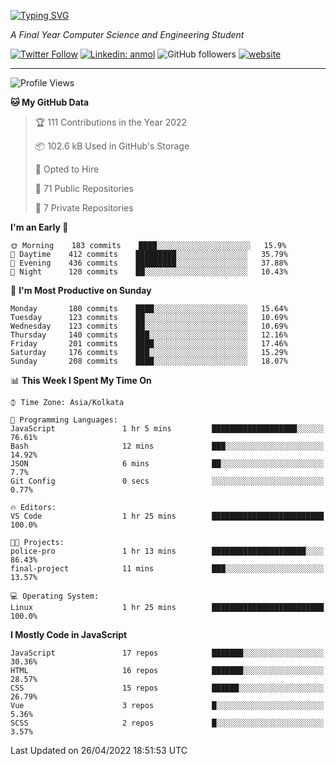 [![Typing SVG](https://readme-typing-svg.herokuapp.com?lines=HI%2C+I'm+Tonal;I'm+a+MEVN+Stack+Developer)](https://git.io/typing-svg)

<p><em>A Final Year Computer Science and Engineering Student</em></p>

[![Twitter Follow](https://img.shields.io/twitter/follow/tonalmathew?style=flat)](https://twitter.com/intent/follow?screen_name=tonalmathew)
[![Linkedin: anmol](https://img.shields.io/badge/tonal-mathew?style=flat-square&logo=Linkedin&logoColor=white&link=https://www.linkedin.com/in/tonal-mathew/)](https://www.linkedin.com/in/tonal-mathew/)
![GitHub followers](https://img.shields.io/github/followers/tonalmathew?label=Follow&style=social)
[![website](https://img.shields.io/badge/Website-46a2f1.svg?&style=flat-square&logo=Google-Chrome&logoColor=white&link=http://tonalmathew.github.io/)](http://tonalmathew.github.io/)

---
<!--START_SECTION:waka-->
![Profile Views](http://img.shields.io/badge/Profile%20Views-1-blue)

**🐱 My GitHub Data** 

> 🏆 111 Contributions in the Year 2022
 > 
> 📦 102.6 kB Used in GitHub's Storage 
 > 
> 💼 Opted to Hire
 > 
> 📜 71 Public Repositories 
 > 
> 🔑 7 Private Repositories  
 > 
**I'm an Early 🐤** 

```text
🌞 Morning    183 commits    ████░░░░░░░░░░░░░░░░░░░░░   15.9% 
🌆 Daytime    412 commits    █████████░░░░░░░░░░░░░░░░   35.79% 
🌃 Evening    436 commits    █████████░░░░░░░░░░░░░░░░   37.88% 
🌙 Night      120 commits    ██░░░░░░░░░░░░░░░░░░░░░░░   10.43%

```
📅 **I'm Most Productive on Sunday** 

```text
Monday       180 commits    ████░░░░░░░░░░░░░░░░░░░░░   15.64% 
Tuesday      123 commits    ██░░░░░░░░░░░░░░░░░░░░░░░   10.69% 
Wednesday    123 commits    ██░░░░░░░░░░░░░░░░░░░░░░░   10.69% 
Thursday     140 commits    ███░░░░░░░░░░░░░░░░░░░░░░   12.16% 
Friday       201 commits    ████░░░░░░░░░░░░░░░░░░░░░   17.46% 
Saturday     176 commits    ███░░░░░░░░░░░░░░░░░░░░░░   15.29% 
Sunday       208 commits    ████░░░░░░░░░░░░░░░░░░░░░   18.07%

```


📊 **This Week I Spent My Time On** 

```text
⌚︎ Time Zone: Asia/Kolkata

💬 Programming Languages: 
JavaScript               1 hr 5 mins         ███████████████████░░░░░░   76.61% 
Bash                     12 mins             ███░░░░░░░░░░░░░░░░░░░░░░   14.92% 
JSON                     6 mins              ██░░░░░░░░░░░░░░░░░░░░░░░   7.7% 
Git Config               0 secs              ░░░░░░░░░░░░░░░░░░░░░░░░░   0.77%

🔥 Editors: 
VS Code                  1 hr 25 mins        █████████████████████████   100.0%

🐱‍💻 Projects: 
police-pro               1 hr 13 mins        █████████████████████░░░░   86.43% 
final-project            11 mins             ███░░░░░░░░░░░░░░░░░░░░░░   13.57%

💻 Operating System: 
Linux                    1 hr 25 mins        █████████████████████████   100.0%

```

**I Mostly Code in JavaScript** 

```text
JavaScript               17 repos            ███████░░░░░░░░░░░░░░░░░░   30.36% 
HTML                     16 repos            ███████░░░░░░░░░░░░░░░░░░   28.57% 
CSS                      15 repos            ██████░░░░░░░░░░░░░░░░░░░   26.79% 
Vue                      3 repos             █░░░░░░░░░░░░░░░░░░░░░░░░   5.36% 
SCSS                     2 repos             █░░░░░░░░░░░░░░░░░░░░░░░░   3.57%

```



 Last Updated on 26/04/2022 18:51:53 UTC
<!--END_SECTION:waka-->
